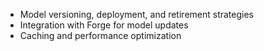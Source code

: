 
- Model versioning, deployment, and retirement strategies
- Integration with Forge for model updates
- Caching and performance optimization

